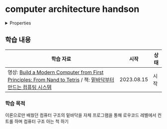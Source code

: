 # computer architecture handson

<details>

<summary>Properties</summary>

:pencil:2023.08.15

</details>

## 학습 내용

|학습 자료|시작|상태|
|------|---|---|
|영상: [Build a Modern Computer from First Principles: From Nand to Tetris](https://www.coursera.org/learn/build-a-computer) / 책: [밑바닥부터 만드는 컴퓨팅 시스템](https://product.kyobobook.co.kr/detail/S000201485097)|2023.08.15|시작|

### 학습 목적

이론으로만 배웠던 컴퓨터 구조의 밑바닥을 자체 프로그램을 통해 로우코드 레벨에서 컨트롤 하며 컴퓨터 구조 아는 척 하기
